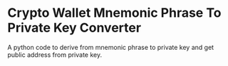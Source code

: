# Crypto Wallet Mnemonic Phrase To Private Key Converter
A python code to derive from mnemonic phrase to private key and get public address from private key.

